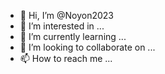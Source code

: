 - 👋 Hi, I’m @Noyon2023
- 👀 I’m interested in ...
- 🌱 I’m currently learning ...
- 💞️ I’m looking to collaborate on ...
- 📫 How to reach me ...

<!---
MD NOYON ISLAM  is a ✨ special ✨ repository because its `README.md` (this file) appears on your GitHub profile.
You can click the Preview link to take a look at your changes.
--->
